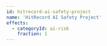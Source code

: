```yaml
---
id: hitrecord-ai-safety-project
name: 'HitRecord AI Safety Project'
effects:
  - categoryId: ai-risk
    fraction: 1
---
```


